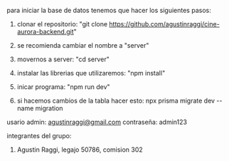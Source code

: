para iniciar la base de datos tenemos que hacer los siguientes pasos:

1) clonar el repositorio: "git clone https://github.com/agustinraggi/cine-aurora-backend.git"
2) se recomienda cambiar el nombre a "server"
3) movernos a server: "cd server"
4) instalar las librerias que utilizaremos: "npm install"
5) inicar programa: "npm run dev" 

1) si hacemos cambios de la tabla hacer esto:
    npx prisma migrate dev --name migration 

usario admin: agustinraggi@gmail.com
contraseña: admin123


integrantes del grupo:
1) Agustin Raggi, legajo 50786, comision 302
